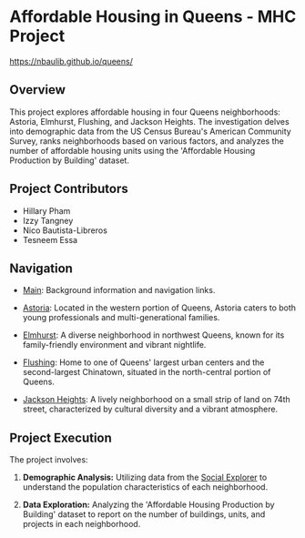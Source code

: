 # Affordable Housing in Queens - MHC Project
https://nbaulib.github.io/queens/

## Overview

This project explores affordable housing in four Queens neighborhoods: Astoria, Elmhurst, Flushing, and Jackson Heights. The investigation delves into demographic data from the US Census Bureau's American Community Survey, ranks neighborhoods based on various factors, and analyzes the number of affordable housing units using the 'Affordable Housing Production by Building' dataset.

## Project Contributors

- Hillary Pham
- Izzy Tangney
- Nico Bautista-Libreros
- Tesneem Essa

## Navigation

- [Main](index.html): Background information and navigation links.

- [Astoria](astoria.html): Located in the western portion of Queens, Astoria caters to both young professionals and multi-generational families.

- [Elmhurst](elmhurst.html): A diverse neighborhood in northwest Queens, known for its family-friendly environment and vibrant nightlife.

- [Flushing](flushing.html): Home to one of Queens' largest urban centers and the second-largest Chinatown, situated in the north-central portion of Queens.

- [Jackson Heights](jackson.html): A lively neighborhood on a small strip of land on 74th street, characterized by cultural diversity and a vibrant atmosphere.

## Project Execution

The project involves:
1. **Demographic Analysis:** Utilizing data from the [Social Explorer](socialexplorer.com) to understand the population characteristics of each neighborhood.

2. **Data Exploration:** Analyzing the 'Affordable Housing Production by Building' dataset to report on the number of buildings, units, and projects in each neighborhood.
